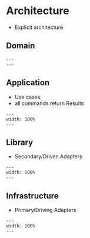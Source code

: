 # Architecture

- Explicit architecture

## Domain

```{uml} diagrams/classes_kafkaescli.domain.plantuml
---
---
```

## Application

- Use cases
- all commands return Results

```{uml} diagrams/classes_kafkaescli.app.plantuml
---
width: 100%
---
```

## Library

- Secondary/Driven Adapters

```{uml} diagrams/classes_kafkaescli.lib.plantuml
---
width: 100%
---
```

## Infrastructure

- Primary/Driving Adapters

```{uml} diagrams/classes_kafkaescli.infra.plantuml
---
width: 100%
---
```
